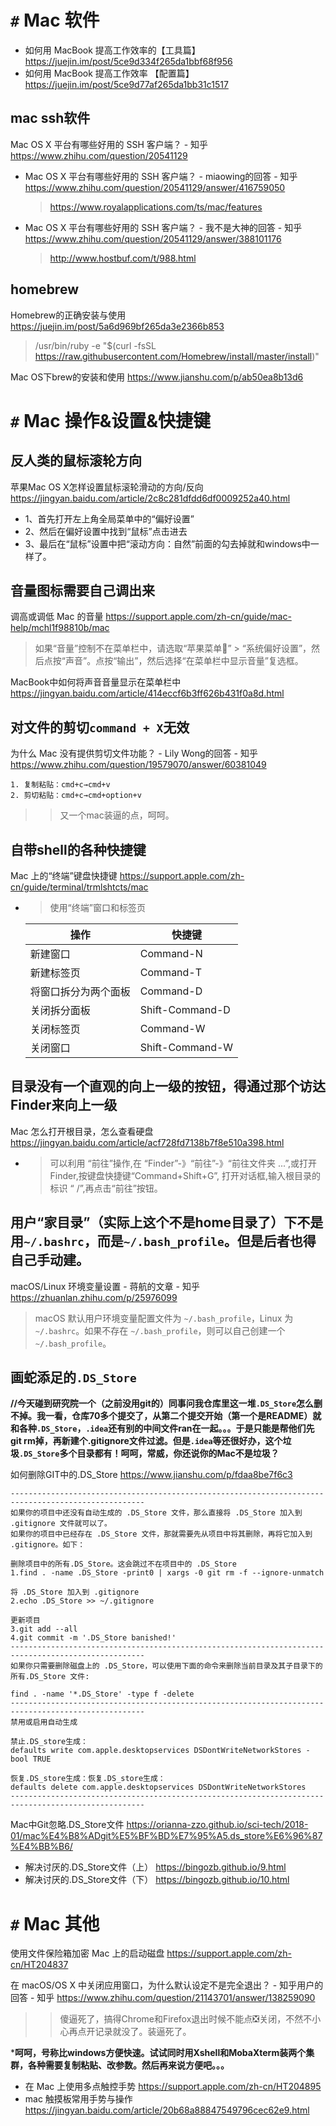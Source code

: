 
# `#` Mac 软件

- 如何用 MacBook 提高工作效率的【工具篇】 https://juejin.im/post/5ce9d334f265da1bbf68f956
- 如何用 MacBook 提高工作效率 【配置篇】 https://juejin.im/post/5ce9d77af265da1bb31c1517

## mac ssh软件

Mac OS X 平台有哪些好用的 SSH 客户端？ - 知乎 https://www.zhihu.com/question/20541129
- Mac OS X 平台有哪些好用的 SSH 客户端？ - miaowing的回答 - 知乎 https://www.zhihu.com/question/20541129/answer/416759050
  > https://www.royalapplications.com/ts/mac/features
- Mac OS X 平台有哪些好用的 SSH 客户端？ - 我不是大神的回答 - 知乎 https://www.zhihu.com/question/20541129/answer/388101176
  > http://www.hostbuf.com/t/988.html
  
## homebrew

Homebrew的正确安装与使用 https://juejin.im/post/5a6d969bf265da3e2366b853
> /usr/bin/ruby -e "$(curl -fsSL https://raw.githubusercontent.com/Homebrew/install/master/install)"

Mac OS下brew的安装和使用 https://www.jianshu.com/p/ab50ea8b13d6

# `#` Mac 操作&设置&快捷键

## 反人类的鼠标滚轮方向

苹果Mac OS X怎样设置鼠标滚轮滑动的方向/反向 https://jingyan.baidu.com/article/2c8c281dfdd6df0009252a40.html
- 1、首先打开左上角全局菜单中的“偏好设置”
- 2、然后在偏好设置中找到“鼠标”点击进去
- 3、最后在“鼠标”设置中把“滚动方向：自然”前面的勾去掉就和windows中一样了。

## 音量图标需要自己调出来

调高或调低 Mac 的音量 https://support.apple.com/zh-cn/guide/mac-help/mchl1f98810b/mac
> 如果“音量”控制不在菜单栏中，请选取“苹果菜单:apple:” > “系统偏好设置”，然后点按“声音”。点按“输出”，然后选择“在菜单栏中显示音量”复选框。

MacBook中如何将声音音量显示在菜单栏中 https://jingyan.baidu.com/article/414eccf6b3ff626b431f0a8d.html

## 对文件的剪切`command + X`无效

为什么 Mac 没有提供剪切文件功能？ - Lily Wong的回答 - 知乎 https://www.zhihu.com/question/19579070/answer/60381049
```
1. 复制粘贴：cmd+c→cmd+v
2. 剪切粘贴：cmd+c→cmd+option+v
```
>> 又一个mac装逼的点，呵呵。

## 自带shell的各种快捷键

Mac 上的“终端”键盘快捷键 https://support.apple.com/zh-cn/guide/terminal/trmlshtcts/mac
- > 使用“终端”窗口和标签页

  |操作|快捷键|
  |--|--|
  | 新建窗口 | Command-N |
  | 新建标签页 | Command-T |
  | 将窗口拆分为两个面板 | Command-D |
  | 关闭拆分面板 | Shift-Command-D |
  | 关闭标签页 | Command-W |
  | 关闭窗口 | Shift-Command-W |

## 目录没有一个直观的向上一级的按钮，得通过那个访达Finder来向上一级

Mac 怎么打开根目录，怎么查看硬盘 https://jingyan.baidu.com/article/acf728fd7138b7f8e510a398.html
- > 可以利用 “前往”操作,在 “Finder”-》“前往”-》“前往文件夹 ...”,或打开 Finder,按键盘快捷键“Command+Shift+G”,  打开对话框,输入根目录的标识 “ /”,再点击“前往”按钮。

## 用户“家目录”（实际上这个不是home目录了）下不是用`~/.bashrc`，而是`~/.bash_profile`。但是后者也得自己手动建。

macOS/Linux 环境变量设置 - 蒋航的文章 - 知乎 https://zhuanlan.zhihu.com/p/25976099
> macOS 默认用户环境变量配置文件为 `~/.bash_profile`，Linux 为 `~/.bashrc`。如果不存在 `~/.bash_profile`，则可以自己创建一个 `~/.bash_profile`。

## 画蛇添足的`.DS_Store`

**//今天碰到研究院一个（之前没用git的）同事问我仓库里这一堆`.DS_Store`怎么删不掉。我一看，仓库70多个提交了，从第二个提交开始（第一个是README）就和各种`.DS_Store`，`.idea`还有别的中间文件ran在一起。。。于是只能是帮他们先git rm掉，再新建个.gitignore文件过滤。但是`.idea`等还很好办，这个垃圾`.DS_Store`多个目录都有！呵呵，常威，你还说你的Mac不是垃圾？**

如何删除GIT中的.DS_Store https://www.jianshu.com/p/fdaa8be7f6c3
```
----------------------------------------------------------------------------------------------------
如果你的项目中还没有自动生成的 .DS_Store 文件，那么直接将 .DS_Store 加入到 .gitignore 文件就可以了。
如果你的项目中已经存在 .DS_Store 文件，那就需要先从项目中将其删除，再将它加入到 .gitignore。如下：

删除项目中的所有.DS_Store。这会跳过不在项目中的 .DS_Store
1.find . -name .DS_Store -print0 | xargs -0 git rm -f --ignore-unmatch

将 .DS_Store 加入到 .gitignore
2.echo .DS_Store >> ~/.gitignore

更新项目
3.git add --all
4.git commit -m '.DS_Store banished!'
----------------------------------------------------------------------------------------------------
如果你只需要删除磁盘上的 .DS_Store，可以使用下面的命令来删除当前目录及其子目录下的所有.DS_Store 文件:

find . -name '*.DS_Store' -type f -delete
----------------------------------------------------------------------------------------------------
禁用或启用自动生成

禁止.DS_store生成：
defaults write com.apple.desktopservices DSDontWriteNetworkStores -bool TRUE

恢复.DS_store生成：恢复.DS_store生成：
defaults delete com.apple.desktopservices DSDontWriteNetworkStores
----------------------------------------------------------------------------------------------------
```

Mac中Git忽略.DS_Store文件 https://orianna-zzo.github.io/sci-tech/2018-01/mac%E4%B8%ADgit%E5%BF%BD%E7%95%A5.ds_store%E6%96%87%E4%BB%B6/

- 解决讨厌的.DS_Store文件（上） https://bingozb.github.io/9.html
- 解决讨厌的.DS_Store文件（下） https://bingozb.github.io/10.html

# `#` Mac 其他

使用文件保险箱加密 Mac 上的启动磁盘 https://support.apple.com/zh-cn/HT204837

在 macOS/OS X 中关闭应用窗口，为什么默认设定不是完全退出？ - 知乎用户的回答 - 知乎 https://www.zhihu.com/question/21143701/answer/138259090
>> 傻逼死了，搞得Chrome和Firefox退出时候不能点❎关闭，不然不小心再点开记录就没了。装逼死了。

***呵呵，号称比windows方便快速。试试同时用Xshell和MobaXterm装两个集群，各种需要复制粘贴、改参数。然后再来说方便吧。。。**
- 在 Mac 上使用多点触控手势 https://support.apple.com/zh-cn/HT204895
- mac 触摸板常用手势与操作 https://jingyan.baidu.com/article/20b68a88847549796cec62e9.html
